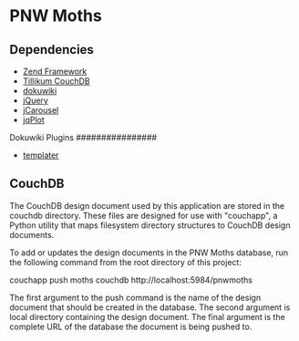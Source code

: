 PNW Moths
=========

Dependencies
------------

 * [Zend Framework](http://framework.zend.com/)
 * [Tillikum CouchDB](http://github.com/strattg/tillikum-couchdb)
 * [dokuwiki](http://www.dokuwiki.org)
 * [jQuery](http://jquery.com)
 * [jCarousel](http://sorgalla.com/jcarousel/)
 * [jqPlot](http://www.jqplot.com)

Dokuwiki Plugins
################

 * [templater](http://www.dokuwiki.org/plugin:templater)

CouchDB
-------

The CouchDB design document used by this application are stored in the couchdb
directory. These files are designed for use with "couchapp", a Python utility
that maps filesystem directory structures to CouchDB design documents.

To add or updates the design documents in the PNW Moths database, run the
following command from the root directory of this project:

couchapp push moths couchdb http://localhost:5984/pnwmoths

The first argument to the push command is the name of the design document that
should be created in the database. The second argument is local directory
containing the design document.  The final argument is the complete URL of the
database the document is being pushed to.
